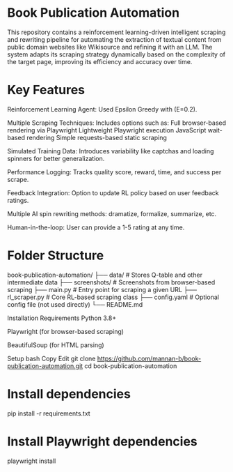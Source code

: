 # Book Publication Automation
This repository contains a reinforcement learning-driven intelligent scraping and rewriting pipeline for automating the extraction of textual content from public domain websites like Wikisource and refining it with an LLM. The system adapts its scraping strategy dynamically based on the complexity of the target page, improving its efficiency and accuracy over time.

# Key Features
Reinforcement Learning Agent: Used Epsilon Greedy with (E=0.2).

Multiple Scraping Techniques: Includes options such as:
Full browser-based rendering via Playwright
Lightweight Playwright execution
JavaScript wait-based rendering
Simple requests-based static scraping

Simulated Training Data: Introduces variability like captchas and loading spinners for better generalization.

Performance Logging: Tracks quality score, reward, time, and success per scrape.

Feedback Integration: Option to update RL policy based on user feedback ratings.

Multiple AI spin rewriting methods: dramatize, formalize, summarize, etc.

Human-in-the-loop: User can provide a 1-5 rating at any time.

# Folder Structure

book-publication-automation/
├── data/                    # Stores Q-table and other intermediate data
├── screenshots/             # Screenshots from browser-based scraping
├── main.py                  # Entry point for scraping a given URL
├── rl_scraper.py            # Core RL-based scraping class
├── config.yaml              # Optional config file (not used directly)
└── README.md

Installation
Requirements
Python 3.8+

Playwright (for browser-based scraping)

BeautifulSoup (for HTML parsing)

Setup
bash
Copy
Edit
git clone https://github.com/mannan-b/book-publication-automation.git
cd book-publication-automation

# Install dependencies
pip install -r requirements.txt

# Install Playwright dependencies
playwright install
